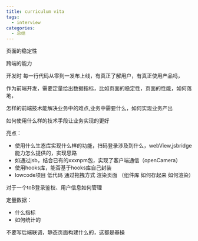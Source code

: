 ```yaml
---
title: curriculum vita
tags:
  - interview
categories:
  - 总结
---
```


页面的稳定性

跨端的能力 

开发时 每一行代码从零到一发布上线，有真正了解用户，有真正使用产品吗，

作为前端开发，需要定量给出数据指标，比如页面的稳定性，页面的性能，如何落地，

怎样的前端技术能解决业务中的难点,业务中需要什么，如何实现业务产出

如何使用什么样的技术手段让业务实现的更好

亮点：
- 使用什么生态库实现什么样的功能，扫码登录涉及到什么，webView,jsbridge能力怎么提供的，实现思路
- 如通过jsb，结合已有的xxxnpm包，实现了客户端通信（openCamera）
- 使用hooks库，能否基于hooks库自己封装
- lowcode项目 低代码 通过拖拽方式 渲染页面 （组件库 如何存起来 如何渲染）

对于一个toB登录鉴权、用户信息如何管理

定量数据：
- 什么指标
- 如何统计的

不要写后端联调，静态页面构建什么的，这都是基操








